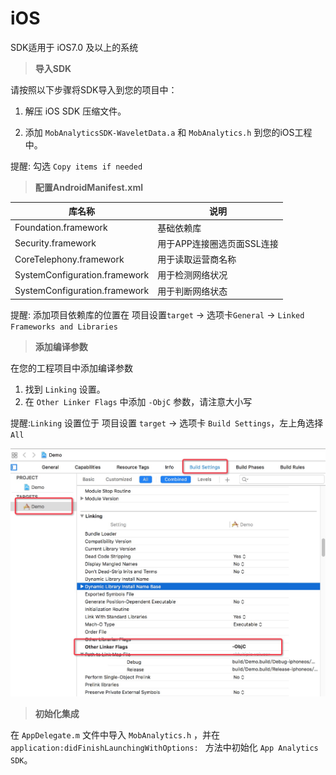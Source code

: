 # iOS

SDK适用于 iOS7.0 及以上的系统    

> **导入SDK**

请按照以下步骤将SDK导入到您的项目中：

 1. 解压 iOS SDK 压缩文件。

 2. 添加 ```MobAnalyticsSDK-WaveletData.a``` 和 ```MobAnalytics.h``` 到您的iOS工程中。

 提醒: 勾选 ```Copy items if needed```


> **配置AndroidManifest.xml**

| **库名称** | **说明** |
| -- | -- |
| Foundation.framework	 | 基础依赖库|
| Security.framework	 | 用于APP连接圈选页面SSL连接|
| CoreTelephony.framework| 用于读取运营商名称|
| SystemConfiguration.framework| 用于检测网络状况|
| SystemConfiguration.framework| 用于判断网络状态|

提醒: 添加项目依赖库的位置在 项目设置```target``` -> 选项卡```General``` -> ```Linked Frameworks and Libraries```

> **添加编译参数**

在您的工程项目中添加编译参数

 1. 找到 ```Linking``` 设置。
 2. 在 ```Other Linker Flags``` 中添加 ```-ObjC``` 参数，请注意大小写
 
 提醒:```Linking``` 设置位于 项目设置 ```target``` -> 选项卡 ```Build Settings```，左上角选择 ```All```
 
 ![](assets/otherLinkerFlags.png)
 
 > **初始化集成**

在 ```AppDelegate.m``` 文件中导入 ```MobAnalytics.h``` ，并在 ```application:didFinishLaunchingWithOptions: ``` 方法中初始化 ```App Analytics SDK```。
